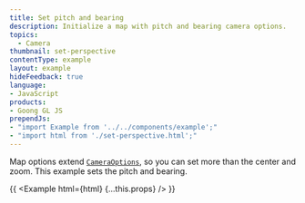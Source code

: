 ```yaml
---
title: Set pitch and bearing
description: Initialize a map with pitch and bearing camera options.
topics:
  - Camera
thumbnail: set-perspective
contentType: example
layout: example
hideFeedback: true
language:
- JavaScript
products:
- Goong GL JS
prependJs:
- "import Example from '../../components/example';"
- "import html from './set-perspective.html';"
---
```


Map options extend [`CameraOptions`](/docs/api/properties/#cameraoptions), so you can set more than the center and zoom. This example sets the pitch and bearing.

{{ <Example html={html} {...this.props} /> }}
